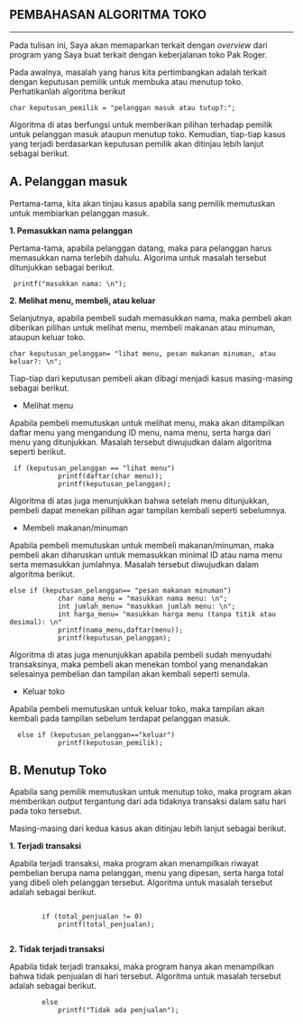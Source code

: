 PEMBAHASAN ALGORITMA TOKO
--------------
--------------

Pada tulisan ini, Saya akan memaparkan terkait dengan _overview_ dari program yang Saya buat terkait dengan keberjalanan toko Pak Roger.

Pada awalnya, masalah yang harus kita pertimbangkan adalah terkait dengan keputusan pemilik untuk membuka  atau menutup toko. Perhatikanlah algoritma berikut

```
char keputusan_pemilik = "pelanggan masuk atau tutup?:";
```
Algoritma di atas berfungsi untuk memberikan pilihan terhadap pemilik untuk pelanggan masuk ataupun menutup toko. Kemudian, tiap-tiap kasus yang terjadi berdasarkan keputusan pemilik akan ditinjau lebih lanjut sebagai berikut.


**A. Pelanggan masuk**
-------------------
Pertama-tama, kita akan tinjau kasus apabila sang pemilik memutuskan untuk membiarkan pelanggan masuk.

**1. Pemasukkan nama pelanggan**

Pertama-tama, apabila pelanggan datang, maka para pelanggan harus memasukkan nama terlebih dahulu. Algorima untuk masalah tersebut ditunjukkan sebagai berikut.
```
 printf("masukkan nama: \n");
```

**2. Melihat menu, membeli, atau keluar**

Selanjutnya, apabila pembeli sudah memasukkan nama, maka pembeli akan diberikan pilihan untuk melihat menu, membeli makanan atau minuman, ataupun keluar toko. 
```
char keputusan_pelanggan= "lihat menu, pesan makanan minuman, atau keluar?: \n";
```
Tiap-tiap dari keputusan pembeli akan dibagi menjadi kasus masing-masing sebagai berikut.

* Melihat menu

Apabila pembeli memutuskan untuk melihat menu, maka akan ditampilkan daftar menu yang mengandung ID menu, nama menu, serta harga dari menu yang ditunjukkan. Masalah tersebut diwujudkan dalam algoritma seperti berikut.
```
 if (keputusan_pelanggan == "lihat menu")
            printf(daftar(char menu));
            printf(keputusan_pelanggan);
```
 Algoritma di atas juga menunjukkan bahwa setelah menu ditunjukkan, pembeli dapat menekan pilihan agar tampilan kembali seperti sebelumnya.

* Membeli makanan/minuman

Apabila pembeli memutuskan untuk membeli makanan/minuman, maka pembeli akan diharuskan untuk memasukkan minimal ID atau nama menu serta memasukkan jumlahnya. Masalah tersebut diwujudkan dalam algoritma berikut.
```
else if (keputusan_pelanggan== "pesan makanan minuman")
            char nama_menu = "masukkan nama menu: \n";
            int jumlah_menu= "masukkan jumlah menu: \n";
            int harga_menu= "masukkan harga menu (tanpa titik atau desimal): \n"
            printf(nama_menu,daftar(menu));
            printf(keputusan_pelanggan);
```
Algoritma di atas juga menunjukkan apabila pembeli sudah menyudahi transaksinya, maka pembeli akan menekan tombol yang menandakan selesainya pembelian dan tampilan akan kembali seperti semula.

* Keluar toko

Apabila pembeli memutuskan untuk keluar toko, maka tampilan akan kembali pada tampilan sebelum terdapat pelanggan masuk.
```
  else if (keputusan_pelanggan=="keluar")
            printf(keputusan_pemilik);
```


**B. Menutup Toko**
------------------------
Apabila sang pemilik memutuskan untuk menutup toko, maka program akan memberikan _output_ tergantung dari ada tidaknya transaksi dalam satu hari pada toko tersebut.

Masing-masing dari kedua kasus akan ditinjau lebih lanjut sebagai berikut.

**1. Terjadi transaksi**

Apabila terjadi transaksi, maka program akan menampilkan riwayat pembelian berupa nama pelanggan, menu yang dipesan, serta harga total yang dibeli oleh pelanggan tersebut. Algoritma untuk masalah tersebut adalah sebagai berikut.
```

        if (total_penjualan != 0)
            printf(total_penjualan);
        
```
**2. Tidak terjadi transaksi**

Apabila tidak terjadi transaksi, maka program hanya akan menampilkan bahwa tidak penjualan di hari tersebut. Algoritma untuk masalah tersebut adalah sebagai berikut.
```
        else
            printf("Tidak ada penjualan");
```